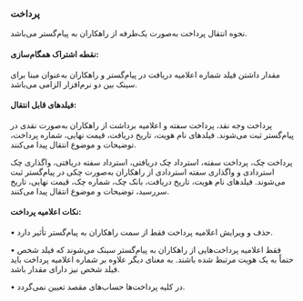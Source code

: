 ### پرداخت

نحوه انتقال پرداخت به‌صورت یک‌طرفه از راهکاران به پیام‌گستر می‌باشد.

#### نقطه اشتراک همگام‌سازی:

مقدار داشتن فیلد شماره اعلامیه دریافت در پیام‌گستر و راهکاران به‌عنوان مبنا برای سینک بین دو نرم‌افزار الزامی
می‌باشد.

#### فیلدهای قابل انتقال: 

پرداخت وجه نقد، پرداخت سفته و اعلامیه برداشت از راهکاران به‌صورت نقدی در پیام‌گستر ثبت می‌شوند. فیلدهای نام هویت، تاریخ دریافت، قیمت نهایی، شماره پرداخت، توضیحات و موضوع انتقال پیدا می‌کنند.

پرداخت چک، پرداخت سفته، استرداد چک دریافتی، استرداد سفته دریافتی، واگذاری چک استردادی و واگذاری سفته استردادی از راهکاران به‌صورت چکی در پیام‌گستر ثبت می‌شوند. فیلدهای نام هویت، تاریخ دریافت، بانک چک، شماره چک، قیمت نهایی، تاریخ سررسید، توضیحات و موضوع انتقال پیدا می‌کنند.

#### نکات اعلامیه پرداخت:

•    حذف و ویرایش اعلامیه پرداخت فقط از سمت راهکاران به پیام‌گستر تأثیر دارد.

•    فقط اعلامیه پرداخت‌هایی از راهکاران به پیام‌گستر سینک می‌شوند که فیلد شخص حتماً به یک هویت مرتبط شده باشند. به معنای دیگر علاوه بر شماره اعلامیه پرداخت باید فیلد شخص نیز دارای مقدار باشد.

•    در کلیه پرداخت‌ها حساب‌های مقصد تعیین نمی‌گردد.
